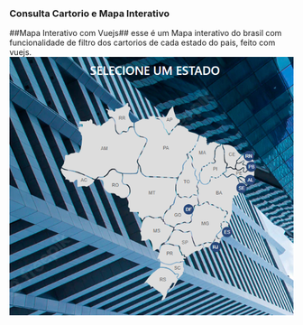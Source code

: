 <h3>
    Consulta Cartorio e Mapa Interativo
</h3>

##Mapa Interativo com Vuejs##
esse é um Mapa interativo do brasil com funcionalidade de filtro dos cartorios de cada estado do pais, feito com vuejs.
</br>
![alt text](https://github.com/SenhaDigital/ConsultaCartorio/blob/master/img/printmapa.png.png)
